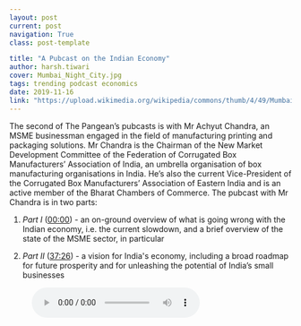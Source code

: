 ```yaml
---
layout: post
current: post
navigation: True
class: post-template

title: "A Pubcast on the Indian Economy"
author: harsh.tiwari
cover: Mumbai_Night_City.jpg
tags: trending podcast economics
date: 2019-11-16
link: "https://upload.wikimedia.org/wikipedia/commons/thumb/4/49/Mumbai_Night_City_%2818219784390%29.jpg/1024px-Mumbai_Night_City_%2818219784390%29.jpg"
---
```


The second of The Pangean’s pubcasts is with Mr Achyut Chandra, an MSME businessman engaged in the field of manufacturing printing and packaging solutions. Mr Chandra is the Chairman of the New Market Development Committee of the Federation of Corrugated Box Manufacturers’ Association of India, an umbrella organisation of box manufacturing organisations in India. He’s also the current Vice-President of the Corrugated Box Manufacturers’ Association of Eastern India and is an active member of the Bharat Chambers of Commerce. The pubcast with Mr Chandra is in two parts:

1. *Part I* (<a href="javascript:void(0)" onclick="setTime(0)">00:00</a>) - an on-ground overview of what is going wrong with the Indian economy, i.e. the current slowdown, and a brief overview of the state of the MSME sector, in particular

2. *Part II* (<a href="javascript:void(0)" onclick="setTime(2246)">37:26</a>) - a vision for India's economy, including a broad roadmap for future prosperity and for unleashing the potential of India’s small businesses

<figure>
    <audio id="pubcast-2"
        controls controlsList="nodownload"
        src="/assets/audio/Podcast2-final.mp3">
            Your browser does not support the
            <code>audio</code> element.
    </audio>
</figure>


<script type="text/javascript">
    var aud = document.getElementById("pubcast-2");
    function setTime(x) {
      aud.currentTime = x;
    }

</script>

